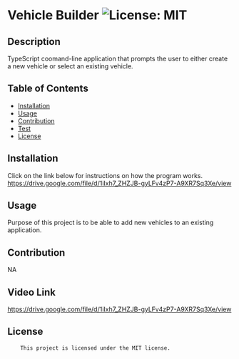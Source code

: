 # Vehicle Builder ![License: MIT](https://img.shields.io/badge/License-MIT-yellow.svg)
  ## Description
  TypeScript coomand-line application that prompts the user to either create a new vehicle or select an existing vehicle.
  ## Table of Contents
  - [Installation](#installation)
  - [Usage](#usage)
  - [Contribution](#contribution)
  - [Test](#test)
  - [License](#license)
  ## Installation
  Click on the link below for instructions on how the program works. 
  https://drive.google.com/file/d/1iIxh7_ZHZJB-gyLFv4zP7-A9XR7Sq3Xe/view
  ## Usage
  Purpose of this project is to be able to add new vehicles to an existing application.
  ## Contribution
  NA
  ## Video Link
  https://drive.google.com/file/d/1iIxh7_ZHZJB-gyLFv4zP7-A9XR7Sq3Xe/view
  ## License
        This project is licensed under the MIT license.
